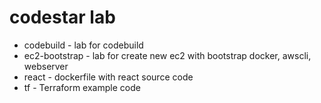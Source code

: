 # codestar lab
* codebuild - lab for codebuild
* ec2-bootstrap - lab for create new ec2 with bootstrap docker, awscli, webserver
* react - dockerfile with react source code
* tf - Terraform example code
